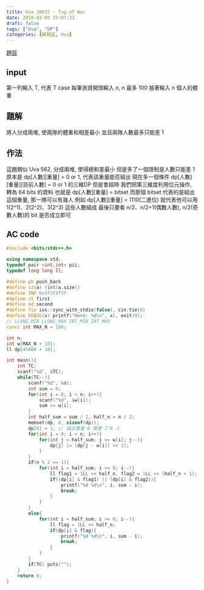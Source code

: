 ```yaml
---
title: Uva 10032 - Tug of War
date: 2018-02-05 15:07:23
draft: false
tags: ["Uva", "DP"]
categories: [解題區, Uva]
---
```


[題目](https://uva.onlinejudge.org/index.php?option=com_onlinejudge&Itemid=8&page=show_problem&category=12&problem=973)

## input
第一列輸入 T, 代表 T case
每筆測資開頭輸入 n, n 最多 100
接著輸入 n 個人的體重

## 題解
將人分成兩堆, 使兩隊的體重和相差最小
並且兩隊人數最多只能差 1

## 作法
這題類似 Uva 562, 分成兩堆, 使得總和差最小
但是多了一個限制是人數只能差 1
原本是 dp[人數][重量] = 0 or 1, 代表該重量能否組出
現在多一個條件 dp[人數][重量][目前人數] = 0 or 1 的三維DP
但是會超時
我們把第三維度利用位元操作, 轉為 64 bits 的資料
也就是 dp[人數][重量] = bitset
而那個 bitset 代表的是組出這個重量, 那一隊可以有幾人
例如 dp[人數][重量] = 1110(二進位)
就代表他可以用 1(2^1)、2(2^2)、3(2^3) 這些人數組成
最後只要看 n/2、n/2+1(偶數人數), n/2(奇數人數)的 bit 是否成立即可

## AC code
```cpp
#include <bits/stdc++.h>

using namespace std;
typedef pair <int,int> pii;
typedef long long ll;

#define pb push_back
#define sz(a) (int)a.size()
#define INF 0x3f3f3f3f
#define st first
#define nd second
#define fio ios::sync_with_stdio(false), cin.tie(0)
#define DEBUG(x) printf("Here: %d\n", x), exit(0);
// LLONG_MIN LLONG_MAX INT_MIN INT_MAX
const int MAX_N = 100;

int n;
int w[MAX_N + 10];
ll dp[45000 + 10];

int main(){
    int TC;
    scanf("%d", &TC);
    while(TC--){
        scanf("%d", &n);
        int sum = 0;
        for(int i = 0; i < n; i++){
            scanf("%d", &w[i]);
            sum += w[i];
        }
        int half_sum = sum / 2, half_n = n / 2;
        memset(dp, 0, sizeof(dp));
        dp[0] = 1; // 組出重量 0 需要 2^0 人
        for(int i = 0; i < n; i++){
            for(int j = half_sum; j >= w[i]; j--){
                dp[j] |= (dp[j - w[i]] << 1);
            }
        }
        if(n % 2 == 1){
            for(int i = half_sum; i >= 0; i--){
                ll flag1 = 1LL << half_n, flag2 = 1LL << (half_n + 1);
                if((dp[i] & flag1) || (dp[i] & flag2)){
                    printf("%d %d\n", i, sum - i);
                    break;
                }
            }
        }
        else{
            for(int i = half_sum; i >= 0; i--){
                ll flag = 1LL << half_n;
                if(dp[i] & flag){
                    printf("%d %d\n", i, sum - i);
                    break;
                }
            }
        }
        if(TC) puts("");
    }
    return 0;
}
```
